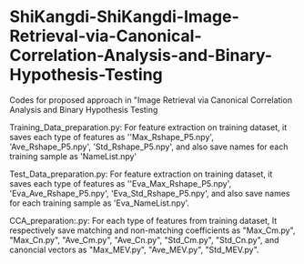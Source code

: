 # ShiKangdi-ShiKangdi-Image-Retrieval-via-Canonical-Correlation-Analysis-and-Binary-Hypothesis-Testing
Codes for proposed approach in "Image Retrieval via Canonical Correlation Analysis and Binary Hypothesis Testing

Training_Data_preparation.py: For feature extraction on training dataset, it saves each type of features as ''Max_Rshape_P5.npy', 'Ave_Rshape_P5.npy', 'Std_Rshape_P5.npy', and also save names for each training sample as 'NameList.npy'

Test_Data_preparation.py: For feature extraction on training dataset, it saves each type of features as ''Eva_Max_Rshape_P5.npy', 'Eva_Ave_Rshape_P5.npy', 'Eva_Std_Rshape_P5.npy', and also save names for each training sample as 'Eva_NameList.npy'.

CCA_preparation:.py: For each type of features from training dataset, It respectively save matching and non-matching coefficients as "Max_Cm.py", "Max_Cn.py", "Ave_Cm.py", "Ave_Cn.py", "Std_Cm.py", "Std_Cn.py", and canoncial vectors as "Max_MEV.py", "Ave_MEV.py", "Std_MEV.py".
